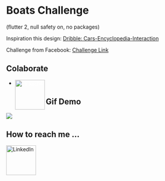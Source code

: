 # Boats Challenge

(flutter 2, null safety on, no packages)

Inspiration this design:
[Dribble: Cars-Encyclopedia-Interaction](https://dribbble.com/shots/5845145-Cars-Encyclopedia-Interaction)

Challenge from Facebook:
[Challenge Link](https://www.facebook.com/groups/flutter.dart.spanish/permalink/3916770818405574/)

## Colaborate
- [<img style="color:white;" align="left" alt="LinkedIn" width="80" src="https://github.com/appcraftstudio/buymeacoffee/raw/master/Images/snapshot-bmc-button.png" />]( https://www.buymeacoffee.com/juancastorino)



## Gif Demo

<img src="assets/FinalResulsBoatChallenge.gif"></img>
## How to reach me ...
[<img align="left" alt="LinkedIn" width="80" src="assets/linkedin.ico" />]( https://linkedin.com/in/juan-castorino)
